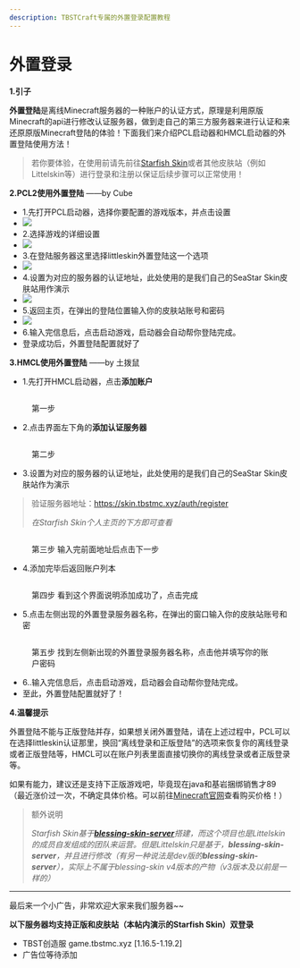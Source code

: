 ```yaml
---
description: TBSTCraft专属的外置登录配置教程
---
```


# 外置登录

**1.引子**

**外置登陆**是离线Minecraft服务器的一种账户的认证方式，原理是利用原版Minecraft的api进行修改认证服务器，做到走自己的第三方服务器来进行认证和来还原原版Minecraft登陆的体验！下面我们来介绍PCL启动器和HMCL启动器的外置登陆使用方法！

> 若你要体验，在使用前请先前往[Starfish Skin](https://skin.tbstmc.xyz)或者其他皮肤站（例如Littelskin等）进行登录和注册以保证后续步骤可以正常使用！

**2.PCL2使用外置登陆** ——by Cube

* 1.先打开PCL启动器，选择你要配置的游戏版本，并点击设置
* ![](https://blog.tuboshu233.xyz/wp-content/uploads/2022/06/0.png)
* 2.选择游戏的详细设置
* ![](https://blog.tuboshu233.xyz/wp-content/uploads/2022/06/1.png)
* 3.在登陆服务器这里选择littleskin外置登陆这一个选项
* ![](https://blog.tuboshu233.xyz/wp-content/uploads/2022/06/3.png)
* 4.设置为对应的服务器的认证地址，此处使用的是我们自己的SeaStar Skin皮肤站用作演示
* ![](https://blog.tuboshu233.xyz/wp-content/uploads/2022/06/4.png)
* 5.返回主页，在弹出的登陆位置输入你的皮肤站账号和密码
* ![](https://blog.tuboshu233.xyz/wp-content/uploads/2022/06/5.png)
* 6.输入完信息后，点击启动游戏，启动器会自动帮你登陆完成。
* 登录成功后，外置登陆配置就好了

**3.HMCL使用外置登陆** ——by 土拨鼠

* 1.先打开HMCL启动器，点击**添加账户**

<figure><img src="https://blog.tuboshu233.xyz/wp-content/uploads/2022/08/image-1024x636.png" alt=""><figcaption><p>第一步</p></figcaption></figure>

* 2.点击界面左下角的**添加认证服务器**

<figure><img src="https://blog.tuboshu233.xyz/wp-content/uploads/2022/08/image-1-1024x636.png" alt=""><figcaption><p>第二步</p></figcaption></figure>

* 3.设置为对应的服务器的认证地址，此处使用的是我们自己的SeaStar Skin皮肤站作为演示

> 验证服务器地址：https://skin.tbstmc.xyz/auth/register
>
> _在Starfish Skin个人主页的下方即可查看_

<figure><img src="https://blog.tuboshu233.xyz/wp-content/uploads/2022/08/image-2-1024x636.png" alt=""><figcaption><p>第三步 输入完前面地址后点击下一步</p></figcaption></figure>

* 4.添加完毕后返回账户列本

<figure><img src="https://blog.tuboshu233.xyz/wp-content/uploads/2022/08/image-3-1024x636.png" alt=""><figcaption><p>第四步 看到这个界面说明添加成功了，点击完成</p></figcaption></figure>

* 5.点击左侧出现的外置登录服务器名称，在弹出的窗口输入你的皮肤站账号和密

<figure><img src="https://blog.tuboshu233.xyz/wp-content/uploads/2022/08/image-5-1024x636.png" alt=""><figcaption><p>第五步 找到左侧新出现的外置登录服务器名称，点击他并填写你的账户密码</p></figcaption></figure>

* 6..输入完信息后，点击启动游戏，启动器会自动帮你登陆完成。
* 至此，外置登陆配置就好了！

**4.温馨提示**

外置登陆不能与正版登陆并存，如果想关闭外置登陆，请在上述过程中，PCL可以在选择littleskin认证那里，换回“离线登录和正版登陆”的选项来恢复你的离线登录或者正版登陆等，HMCL可以在账户列表里面直接切换你的离线登录或者正版登录等。

如果有能力，建议还是支持下正版游戏吧，毕竟现在java和基岩捆绑销售才89（最近涨价过一次，不确定具体价格。可以前往[Minecraft官网](https://www.minecraft.net/zh-hans/store/minecraft-java-bedrock-edition-pc)查看购买价格！）

> 额外说明
>
> _Starfish Skin基于_[_**blessing-skin-server**_](https://github.com/bs-community/blessing-skin-server)_搭建，而这个项目也是Littelskin的成员自发组成的团队来运营。但是Littelskin只是基于，**blessing-skin-server**，并且进行修改（有另一种说法是dev版的**blessing-skin-server**），实际上不属于blessing-skin v4版本的产物（v3版本及以前是一样的）_

***

最后来一个小广告，非常欢迎大家来我们服务器\~\~

**以下服务器均支持正版和皮肤站（本帖内演示的Starfish Skin）双登录**

* TBST创造服 game.tbstmc.xyz \[1.16.5-1.19.2]
* 广告位等待添加
